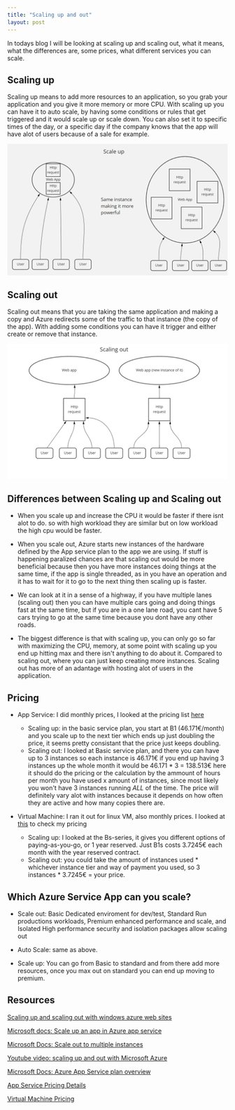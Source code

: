 ```yaml
---
title: "Scaling up and out"
layout: post
---
```


In todays blog I will be looking at scaling up and scaling out, what it means, what the differences are, some prices, what different services you can scale.


## Scaling up

Scaling up means to add more resources to an application, so you grab your application and you give it more memory or more CPU. With scaling up you can have it to auto scale, by having some conditions or rules that get triggered and it would scale up or scale down. You can also set it to specific times of the day, or a specific day if the company knows that the app will have alot of users because of a sale for example. 

![Scaling up picture](/assets/Images/Blog10/ScalingUp.png)

## Scaling out

Scaling out means that you are taking the same application and making a copy and Azure redirects some of the traffic to that instance (the copy of the app). With adding some conditions you can have it trigger and either create or remove that instance.

![Scaling out picture](/assets/Images/Blog10/ScalingOut.png)

## Differences between Scaling up and Scaling out
 
* When you scale up and increase the CPU it would be faster if there isnt alot to do. so with high workload they are similar but on low workload the high cpu would be faster. 

* When you scale out, Azure starts new instances of the hardware defined by the App service plan to the app we are using. If stuff is happening paralized chances are that scaling out would be more beneficial because then you have more instances doing things at the same time, if the app is single threaded, as in you have an operation and it has to wait for it to go to the next thing then scaling up is faster.

* We can look at it in a sense of a highway, if you have multiple lanes (scaling out) then you can have multiple cars going and doing things fast at the same time, but if you are in a one lane road, you cant have 5 cars trying to go at the same time because you dont have any other roads.

* The biggest difference is that with scaling up, you can only go so far with maximizing the CPU, memory, at some point with scaling up you end up hitting max and there isn't anything to do about it. Compared to scaling out, where you can just keep creating more instances. Scaling out has more of an adantage with hosting alot of users in the application.

## Pricing

* App Service: I did monthly prices, I looked at the pricing list [here](ttps://azure.microsoft.com/en-us/pricing/details/app-service/windows/)
    * Scaling up: in the basic service plan, you start at B1 (46.171€/month) and you scale up to the next tier which ends up just doubling the price, it seems pretty consistant that the price just keeps doubling.
    * Scaling out: I looked at Basic service plan, and there you can have up to 3 instances so each instance is 46.171€ if you end up having 3 instances up the whole month it would be 46.171 * 3 = 138.513€ here it should do the pricing or the calculation by the ammount of hours per month you have used x amount of instances, since most likely you won't have 3 instances running *ALL* of the time. The price will definitely vary alot with instances because it depends on how often they are active and how many copies there are.
    
* Virtual Machine: I ran it out for linux VM, also monthly prices. I looked at [this](https://azure.microsoft.com/en-us/pricing/details/virtual-machines/linux/) to check my pricing 
    * Scaling up: I looked at the Bs-series, it gives you different options of paying-as-you-go, or 1 year reserved. Just B1s costs 3.7245€ each month with the year reserved contract.
    * Scaling out: you could take the amount of instances used * whichever instance tier and way of payment you used, so 3 instances * 3.7245€ = your price.

## Which Azure Service App can you scale?

* Scale out: Basic Dedicated enviroment for dev/test, Standard Run productions workloads, Premium enhanced performance and scale, and Isolated High performance security and isolation packages allow scaling out

* Auto Scale: same as above.

* Scale up: You can go from Basic to standard and from there add more resources, once you max out on standard you can end up moving to premium.

## Resources

[Scaling up and scaling out with windows azure web sites](https://azure.microsoft.com/sv-se/blog/scaling-up-and-scaling-out-in-windows-azure-web-sites/)

[Microsoft docs: Scale up an app in Azure app service](https://docs.microsoft.com/en-us/azure/app-service/manage-scale-up)

[Microsoft Docs: Scale out to multiple instances](https://docs.microsoft.com/en-us/azure/azure-monitor/autoscale/autoscale-get-started?toc=/azure/app-service/toc.json)

[Youtube video: scaling up and out with Microsoft Azure](https://www.youtube.com/watch?v=Oy32KEeREVI)

[Microsoft Docs: Azure App Service plan overview](https://docs.microsoft.com/en-us/azure/app-service/overview-hosting-plans)

[App Service Pricing Details](https://azure.microsoft.com/en-us/pricing/details/app-service/windows/)

[Virtual Machine Pricing](https://azure.microsoft.com/en-us/pricing/details/virtual-machines/linux/)
